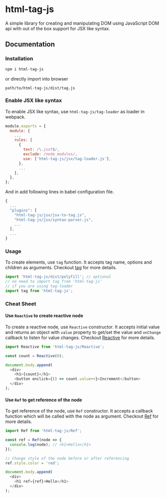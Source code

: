 # html-tag-js

A simple library for creating and manipulating DOM using JavaScript DOM api with out of the box support for JSX like syntax.

## Documentation

### Installation

```bash
npm i html-tag-js
```

or directly import into browser

```text
path/to/html-tag-js/dist/tag.js
```

### Enable JSX like syntax

To enable JSX like syntax, use `html-tag-js/tag-loader` as loader in webpack.

```js
module.exports = {
  module: {
    ...
    rules: [
      {
        test: /\.jsx?$/,
        exclude: /node_modules/,
        use: ['html-tag-js/jsx/tag-loader.js'],
      },
      ...
    ],
  },
};
```

And in add following lines in babel configuration file.

```js
{
  ...
  "plugins": [
    "html-tag-js/jsx/jsx-to-tag.js",
    "html-tag-js/jsx/syntax-parser.js",
    ...
  ],
  ...
}
```

### Usage

To create elements, use `tag` function. It accepts tag name, options and children as arguments. Checkout [tag](./docs/tag.md) for more details.

```javascript
import 'html-tag-js/dist/polyfill'; // optional
// no need to import tag from 'html-tag-js'
// if you are using tag-loader
import tag from 'html-tag-js';
```

### Cheat Sheet

#### Use `Reactive` to create reactive node

To create a reactive node, use `Reactive` constructor. It accepts initial value and returns an object with `value` property to get/set the value and `onChange` callback to listen for value changes. Checkout [Reactive](./docs/reactive.md) for more details.

```javascript
import Reactive from 'html-tag-js/Reactive';

const count = Reactive(0);

document.body.append(
  <div>
    <h1>{count}</h1>
    <button onclick={() => count.value++}>Increment</button>
  </div>
);
```

#### Use `Ref` to get reference of the node

To get reference of the node, use `Ref` constructor. It accepts a callback function which will be called with the node as argument. Checkout [Ref](./docs/ref.md) for more details.

```javascript
import Ref from 'html-tag-js/Ref';

const ref = Ref(node => {
  console.log(node); // <h1>Hello</h1>
});

// Change style of the node before or after referencing
ref.style.color = 'red';

document.body.append(
  <div>
    <h1 ref={ref}>Hello</h1>
  </div>
);
```
